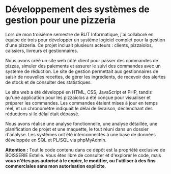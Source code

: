 # Développement des systèmes de gestion pour une pizzeria
Lors de mon troisième semestre de BUT Informatique, j'ai collaboré en équipe de trois pour développer un système logiciel complet pour la gestion d'une pizzeria. Ce projet incluait plusieurs acteurs : clients, pizzaiolos, caissiers, livreurs et gestionnaires.

Nous avons créé un site web côté client pour passer des commandes de pizzas, simuler des paiements et assurer le suivi des commandes avec un système de réduction. Le site de gestion permettait aux gestionnaires de saisir de nouvelles recettes, de gérer les ingrédients, de recevoir des alertes de stock et de consulter des statistiques.

Le site web a été développé en HTML, CSS, JavaScript et PHP, tandis qu'une application pour les pizzaiolos a été conçue pour visualiser et préparer les commandes. Les commandes étaient mises à jour en temps réel, et un chronomètre indiquait le délai de livraison, déclenchant des réductions si le délai était dépassé.

Nous avons réalisé une analyse fonctionnelle, une analyse détaillée, une planification de projet et une maquette, le tout réuni dans un dossier d'analyse. Les systèmes ont été interconnectés à une base de données développée en SQL et PL/SQL via phpMyAdmin.

**Attention :** Tout le code contenu dans ce dépôt est la propriété exclusive de BOISSERIE Estelle. Vous êtes libre de consulter et d'explorer le code, mais **vous n'êtes pas autorisé à le copier, le modifier, ou l'utiliser à des fins commerciales sans mon autorisation explicite**.
